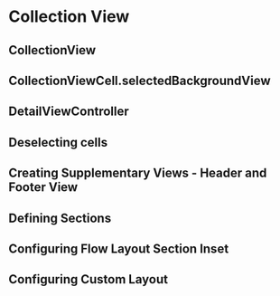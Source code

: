 # Collection View

## CollectionView

## CollectionViewCell.selectedBackgroundView

## DetailViewController

## Deselecting cells

## Creating Supplementary Views - Header and Footer View

## Defining Sections

## Configuring Flow Layout Section Inset

## Configuring Custom Layout

